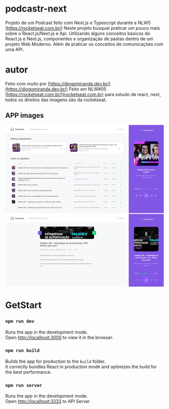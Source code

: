 # podcastr-next
Projeto de um Podcast feito com Next.js e Typescript durante a NLW5 (https://rocketseat.com.br/)
Neste projeto busquei praticar um pouco mais sobre o React.js/Next.js e Api.
Utilizando alguns conceitos básicos do React.js e Next.js, componentes e organização de pastas dentro de um projeto Web Moderno. Além de praticar os conceitos de comunicações com uma API.

# autor
Feito com muito por [https://diogomiranda.dev.br/](https://diogomiranda.dev.br/)
Feito em NLW#05 [https://rocketseat.com.br/](rocketseat.com.br) para estudo de react, next, todos os direitos das imagens são da rocketseat.

## APP images
![Screenshot_1](/img/podcastr_nlw_next_img1.png "Screenshot_1")
![Screenshot_2](/img/podcastr_nlw_next_img2.png "Screenshot_2")

# GetStart
### `npm run dev`

Runs the app in the development mode.\
Open [http://localhost:3000](http://localhost:3000) to 
view it in the browser.
### `npm run build`
Builds the app for production to the `build` folder.\
It correctly bundles React in production mode and optimizes the build for the best performance.

### `npm run server`
Runs the app in the development mode.\
Open [http://localhost:3333](http://localhost:3333) to API Server 